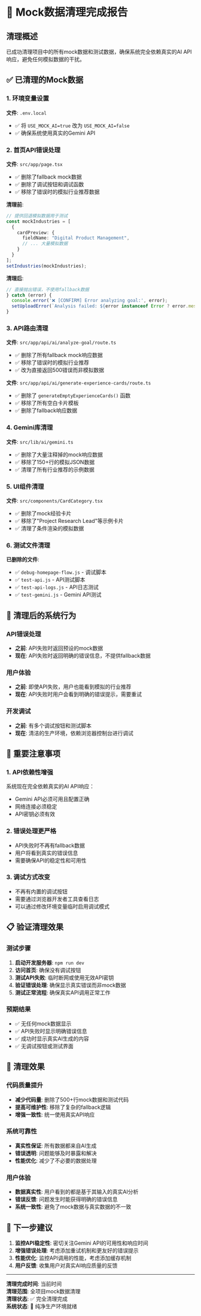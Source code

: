 # 🧹 Mock数据清理完成报告

## 清理概述

已成功清理项目中的所有mock数据和测试数据，确保系统完全依赖真实的AI API响应，避免任何模拟数据的干扰。

## ✅ 已清理的Mock数据

### 1. 环境变量设置
**文件**: `.env.local`
- ✅ 将 `USE_MOCK_AI=true` 改为 `USE_MOCK_AI=false`
- ✅ 确保系统使用真实的Gemini API

### 2. 首页API错误处理
**文件**: `src/app/page.tsx`
- ✅ 删除了fallback mock数据
- ✅ 删除了调试按钮和调试函数
- ✅ 移除了错误时的模拟行业推荐数据

**清理前**:
```typescript
// 提供回退模拟数据用于测试
const mockIndustries = [
  {
    cardPreview: {
      fieldName: "Digital Product Management",
      // ... 大量模拟数据
    }
  }
];
setIndustries(mockIndustries);
```

**清理后**:
```typescript
// 直接抛出错误，不使用fallback数据
} catch (error) {
  console.error('❌ [CONFIRM] Error analyzing goal:', error);
  setUploadError(`Analysis failed: ${error instanceof Error ? error.message : 'Unknown error'}`);
}
```

### 3. API路由清理
**文件**: `src/app/api/ai/analyze-goal/route.ts`
- ✅ 删除了所有fallback mock响应数据
- ✅ 移除了错误时的模拟行业推荐
- ✅ 改为直接返回500错误而非模拟数据

**文件**: `src/app/api/ai/generate-experience-cards/route.ts`
- ✅ 删除了 `generateEmptyExperienceCards()` 函数
- ✅ 移除了所有空白卡片模板
- ✅ 删除了fallback响应数据

### 4. Gemini库清理
**文件**: `src/lib/ai/gemini.ts`
- ✅ 删除了大量注释掉的mock响应数据
- ✅ 移除了150+行的模拟JSON数据
- ✅ 清理了所有行业推荐的示例数据

### 5. UI组件清理
**文件**: `src/components/CardCategory.tsx`
- ✅ 删除了mock经验卡片
- ✅ 移除了"Project Research Lead"等示例卡片
- ✅ 清理了条件渲染的模拟数据

### 6. 测试文件清理
**已删除的文件**:
- ✅ `debug-homepage-flow.js` - 调试脚本
- ✅ `test-api.js` - API测试脚本
- ✅ `test-api-logs.js` - API日志测试
- ✅ `test-gemini.js` - Gemini API测试

## 🔧 清理后的系统行为

### API错误处理
- **之前**: API失败时返回预设的mock数据
- **现在**: API失败时返回明确的错误信息，不提供fallback数据

### 用户体验
- **之前**: 即使API失败，用户也能看到模拟的行业推荐
- **现在**: API失败时用户会看到明确的错误提示，需要重试

### 开发调试
- **之前**: 有多个调试按钮和测试脚本
- **现在**: 清洁的生产环境，依赖浏览器控制台进行调试

## 🚨 重要注意事项

### 1. API依赖性增强
系统现在完全依赖真实的AI API响应：
- Gemini API必须可用且配置正确
- 网络连接必须稳定
- API密钥必须有效

### 2. 错误处理更严格
- API失败时不再有fallback数据
- 用户将看到真实的错误信息
- 需要确保API的稳定性和可用性

### 3. 调试方式改变
- 不再有内置的调试按钮
- 需要通过浏览器开发者工具查看日志
- 可以通过修改环境变量临时启用调试模式

## 📋 验证清理效果

### 测试步骤
1. **启动开发服务器**: `npm run dev`
2. **访问首页**: 确保没有调试按钮
3. **测试API失败**: 临时断网或使用无效API密钥
4. **验证错误处理**: 确保显示真实错误而非mock数据
5. **测试正常流程**: 确保真实API调用正常工作

### 预期结果
- ✅ 无任何mock数据显示
- ✅ API失败时显示明确错误信息
- ✅ 成功时显示真实AI生成的内容
- ✅ 无调试按钮或测试界面

## 🎯 清理效果

### 代码质量提升
- **减少代码量**: 删除了500+行mock数据和测试代码
- **提高可维护性**: 移除了复杂的fallback逻辑
- **增强一致性**: 统一使用真实API响应

### 系统可靠性
- **真实性保证**: 所有数据都来自AI生成
- **错误透明**: 问题能够及时暴露和解决
- **性能优化**: 减少了不必要的数据处理

### 用户体验
- **数据真实性**: 用户看到的都是基于其输入的真实AI分析
- **错误反馈**: 问题发生时能获得明确的错误信息
- **系统一致性**: 避免了mock数据与真实数据的不一致

## 🚀 下一步建议

1. **监控API稳定性**: 密切关注Gemini API的可用性和响应时间
2. **增强错误处理**: 考虑添加重试机制和更友好的错误提示
3. **性能优化**: 监控API调用的性能，考虑添加缓存机制
4. **用户反馈**: 收集用户对真实AI响应质量的反馈

---

**清理完成时间**: 当前时间  
**清理范围**: 全项目mock数据清理  
**清理状态**: ✅ 完全清理完成  
**系统状态**: 🎯 纯净生产环境就绪
